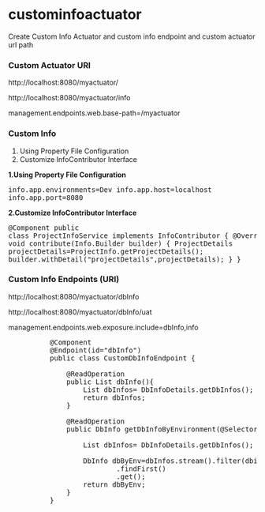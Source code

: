 # custominfoactuator
Create Custom Info Actuator and custom info endpoint and custom actuator url path

<h3>Custom Actuator URI </h3>

<p>http://localhost:8080/myactuator/</p>

<p>http://localhost:8080/myactuator/info</p>

<p>management.endpoints.web.base-path=/myactuator</p>

<h3>Custom Info </h3>

<ol><li>Using Property File Configuration</li>
  <li>Customize InfoContributor Interface</li>
</ol>

<b>1.Using Property File Configuration</b>
       <pre>info.app.environments=Dev
       info.app.host=localhost
       info.app.port=8080</pre>

<b>2.Customize InfoContributor Interface</b>
       <pre>@Component
            public class ProjectInfoService implements InfoContributor {
                  @Override
                  public void contribute(Info.Builder builder) {
                      ProjectDetails projectDetails=ProjectInfo.getProjectDetails();
                      builder.withDetail("projectDetails",projectDetails);
                  }
            }
      </pre>
 
<h3>Custom Info Endpoints (URI) </h3>
<p>http://localhost:8080/myactuator/dbInfo</p>
<p>http://localhost:8080/myactuator/dbInfo/uat</p>

<p>management.endpoints.web.exposure.include=dbInfo,info</p>

<pre>
          @Component
          @Endpoint(id="dbInfo")
          public class CustomDbInfoEndpoint {

              @ReadOperation
              public List<DbInfo> dbInfo(){
                  List<DbInfo> dbInfos= DbInfoDetails.getDbInfos();
                  return dbInfos;
              }

              @ReadOperation
              public DbInfo getDbInfoByEnvironment(@Selector String envName){

                  List<DbInfo> dbInfos= DbInfoDetails.getDbInfos();

                  DbInfo dbByEnv=dbInfos.stream().filter(dbinfo -> dbinfo.getEnv().equalsIgnoreCase(envName))
                          .findFirst()
                          .get();
                  return dbByEnv;
              }
          }
</pre>
